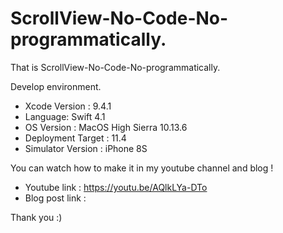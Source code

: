 # ScrollView-No-Code-No-programmatically.

That is ScrollView-No-Code-No-programmatically.

Develop environment.

- Xcode Version : 9.4.1
- Language: Swift 4.1
- OS Version : MacOS High Sierra 10.13.6
- Deployment Target : 11.4
- Simulator Version : iPhone 8S

You can watch how to make it in my youtube channel and blog !

- Youtube link : https://youtu.be/AQlkLYa-DTo
- Blog post link : 

Thank you :)
